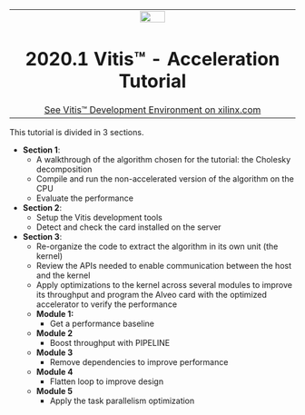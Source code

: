 <table width="100%">
 <tr width="100%">
    <td align="center"><img src="https://www.xilinx.com/content/dam/xilinx/imgs/press/media-kits/corporate/xilinx-logo.png" width="30%"/><h1>2020.1 Vitis™ - Acceleration Tutorial</h1>
    <a href="https://www.xilinx.com/products/design-tools/vitis.html">See Vitis™ Development Environment on xilinx.com</a>
    </td>
 </tr>
</table>

This tutorial is divided in 3 sections.
* **Section 1**:
  + A walkthrough of the algorithm chosen for the tutorial: the Cholesky decomposition 
  + Compile and run the non-accelerated version of the algorithm on the CPU
  + Evaluate the performance
* **Section 2**:
  + Setup the Vitis development tools
  + Detect and check the card installed on the server 
* **Section 3**:
  + Re-organize the code to extract the algorithm in its own unit (the kernel)
  + Review the APIs needed to enable communication between the host and the kernel
  + Apply optimizations to the kernel across several modules to improve its throughput and program the Alveo card with the optimized accelerator to verify the performance
  + **Module 1:**
    * Get a performance baseline
  + **Module 2**
    * Boost throughput with PIPELINE
  + **Module 3**
    * Remove dependencies to improve performance
  + **Module 4**
    * Flatten loop to improve design
  + **Module 5**
    * Apply the task parallelism optimization
